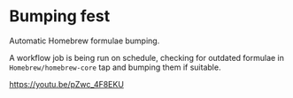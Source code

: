 # Bumping fest

Automatic Homebrew formulae bumping.

A workflow job is being run on schedule, checking for outdated formulae in `Homebrew/homebrew-core` tap and bumping them if suitable.

https://youtu.be/pZwc_4F8EKU
